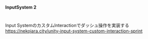 **InputSystem 2**

# 
Input SystemのカスタムInteractionでダッシュ操作を実装する
https://nekojara.city/unity-input-system-custom-interaction-sprint




